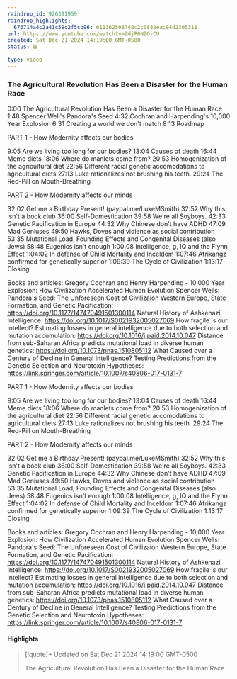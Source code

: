 ```yaml
---
raindrop_id: 926391959
raindrop_highlights:
  676714a4c2a41c59c2f5cb96: 611362508748c2c0882eac94d2305311
url: https://www.youtube.com/watch?v=ZdjP0NZO-CU
created: Sat Dec 21 2024 14:19:00 GMT-0500
status: 🟥

type: video
---
```



### The Agricultural Revolution Has Been a Disaster for the Human Race

0:00 The Agricultural Revolution Has Been a Disaster for the Human Race
1:48 Spencer Well&#39;s Pandora&#39;s Seed
4:32 Cochran and Harpending&#39;s 10,000 Year Explosion
6:31 Creating a world we don&#39;t match
8:13 Roadmap

PART 1 - How Modernity affects our bodies

9:05 Are we living too long for our bodies?
13:04 Causes of death
16:44 Meme diets
18:06 Where do manlets come from?
20:53 Homogenization of the agricultural diet
22:56 Different racial genetic accomodations to agricultural diets
27:13 Luke rationalizes not brushing his teeth.
29:24 The Red-Pill on Mouth-Breathing

PART 2 - How Modernity affects our minds

32:02 Get me a Birthday Present! (paypal.me/LukeMSmith)
32:52 Why this isn&#39;t a book club
36:00 Self-Domestication
39:58 We&#39;re all Soyboys.
42:33 Genetic Pacification in Europe
44:32 Why Chinese don&#39;t have ADHD
47:09 Mad Geniuses
49:50 Hawks, Doves and violence as social contribution
53:35 Mutational Load, Founding Effects and Congenital Diseases (also Jews)
58:48 Eugenics isn&#39;t enough
1:00:08 Intelligence, g, IQ and the Flynn Effect
1:04:02 In defense of Child Mortality and Inceldom
1:07:46 Afrikangz confirmed for genetically superior
1:09:39 The Cycle of Civilization
1:13:17 Closing

Books and articles:
Gregory Cochran and Henry Harpending - 10,000 Year Explosion: How Civilization Accelerated Human Evolution
Spencer Wells: Pandora&#39;s Seed: The Unforeseen Cost of Civilizaion
Western Europe, State Formation, and Genetic Pacification: https://doi.org/10.1177/147470491501300114
Natural History of Ashkenazi Intelligence: https://doi.org/10.1017/S0021932005027069
How fragile is our intellect? Estimating losses in general intelligence due to both selection and mutation accumulation: https://doi.org/10.1016/j.paid.2014.10.047
Distance from sub-Saharan Africa predicts mutational load in diverse human genetics: https://doi.org/10.1073/pnas.1510805112
What Caused over a Century of Decline in General Intelligence? Testing Predictions from the Genetic Selection and Neurotoxin Hypotheses: https://link.springer.com/article/10.1007/s40806-017-0131-7

 PART 1 - How Modernity affects our bodies

 9:05 Are we living too long for our bodies? 13:04 Causes of death 16:44 Meme diets 18:06 Where do manlets come from? 20:53 Homogenization of the agricultural diet 22:56 Different racial genetic accomodations to agricultural diets 27:13 Luke rationalizes not brushing his teeth. 29:24 The Red-Pill on Mouth-Breathing

 PART 2 - How Modernity affects our minds

 32:02 Get me a Birthday Present! (paypal.me/LukeMSmith) 32:52 Why this isn&#39;t a book club 36:00 Self-Domestication 39:58 We&#39;re all Soyboys. 42:33 Genetic Pacification in Europe 44:32 Why Chinese don&#39;t have ADHD 47:09 Mad Geniuses 49:50 Hawks, Doves and violence as social contribution 53:35 Mutational Load, Founding Effects and Congenital Diseases (also Jews) 58:48 Eugenics isn&#39;t enough 1:00:08 Intelligence, g, IQ and the Flynn Effect 1:04:02 In defense of Child Mortality and Inceldom 1:07:46 Afrikangz confirmed for genetically superior 1:09:39 The Cycle of Civilization 1:13:17 Closing

 Books and articles: Gregory Cochran and Henry Harpending - 10,000 Year Explosion: How Civilization Accelerated Human Evolution Spencer Wells: Pandora&#39;s Seed: The Unforeseen Cost of Civilizaion Western Europe, State Formation, and Genetic Pacification: https://doi.org/10.1177/147470491501300114 Natural History of Ashkenazi Intelligence: https://doi.org/10.1017/S0021932005027069 How fragile is our intellect? Estimating losses in general intelligence due to both selection and mutation accumulation: https://doi.org/10.1016/j.paid.2014.10.047 Distance from sub-Saharan Africa predicts mutational load in diverse human genetics: https://doi.org/10.1073/pnas.1510805112 What Caused over a Century of Decline in General Intelligence? Testing Predictions from the Genetic Selection and Neurotoxin Hypotheses: https://link.springer.com/article/10.1007/s40806-017-0131-7

#### Highlights

> [!quote]+ Updated on Sat Dec 21 2024 14:19:00 GMT-0500
>
> The Agricultural Revolution Has Been a Disaster for the Human Race
